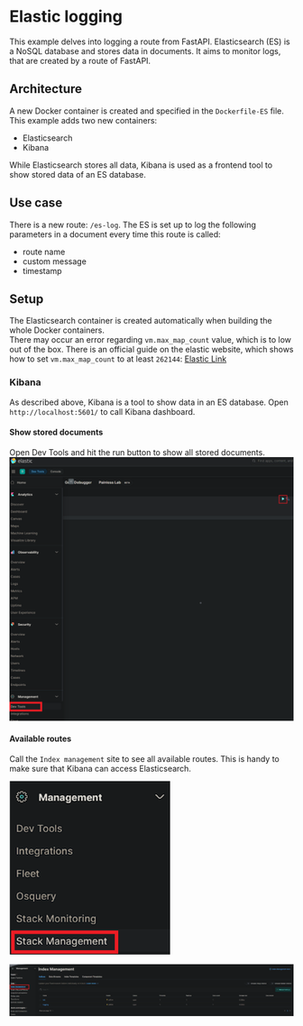 # Elastic logging
This example delves into logging a route from FastAPI. Elasticsearch (ES) is a NoSQL database and stores data in documents.
It aims to monitor logs, that are created by a route of FastAPI.

## Architecture
A new Docker container is created and specified in the `Dockerfile-ES` file. This example adds two new containers:
- Elasticsearch
- Kibana

While Elasticsearch stores all data, Kibana is used as a frontend tool to show stored data of an ES database.

## Use case
There is a new route: `/es-log`. The ES is set up to log the following parameters in a document every time this route is called:
- route name
- custom message
- timestamp


## Setup
The Elasticsearch container is created automatically when building the whole Docker containers.\
There may occur an error regarding `vm.max_map_count` value, which is to low out of the box. There is an official guide on the elastic website, 
which shows how to set `vm.max_map_count` to at least `262144`:
[Elastic Link](https://www.elastic.co/guide/en/elasticsearch/reference/current/docker.html#docker-prod-prerequisites)

### Kibana
As described above, Kibana is a tool to show data in an ES database. Open `http://localhost:5601/` to call Kibana dashboard.

#### Show stored documents
Open Dev Tools and hit the run button to show all stored documents.
![Kibana Dashboard](dev-tools.png)

#### Available routes
Call the `Index management` site to see all available routes. This is handy to make sure that Kibana can access Elasticsearch.

![Stack_management](stack-management.png)

![Index_management](index-management.png)